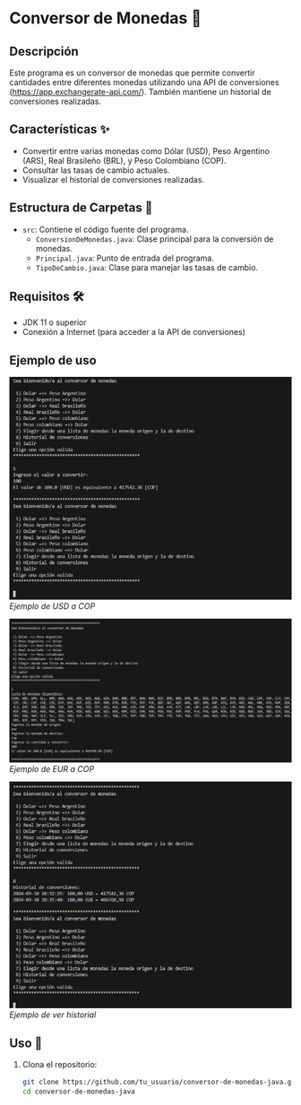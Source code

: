 # Conversor de Monedas 💱

## Descripción

Este programa es un conversor de monedas que permite convertir cantidades entre diferentes monedas utilizando una API de conversiones (https://app.exchangerate-api.com/). También mantiene un historial de conversiones realizadas.

## Características ✨

- Convertir entre varias monedas como Dólar (USD), Peso Argentino (ARS), Real Brasileño (BRL), y Peso Colombiano (COP).
- Consultar las tasas de cambio actuales.
- Visualizar el historial de conversiones realizadas.

## Estructura de Carpetas 📂

- `src`: Contiene el código fuente del programa.
  - `ConversionDeMonedas.java`: Clase principal para la conversión de monedas.
  - `Principal.java`: Punto de entrada del programa.
  - `TipoDeCambio.java`: Clase para manejar las tasas de cambio.

## Requisitos 🛠️

- JDK 11 o superior
- Conexión a Internet (para acceder a la API de conversiones)

## Ejemplo de uso

![Resultado de conversión 1](img/USD-COP.png)
*Ejemplo de USD a COP*

![Resultado de conversión 2](img/EUR-COP.png)
*Ejemplo de EUR a COP*

![Resultado historial](img/historial.png)
*Ejemplo de ver historial*

## Uso 🚀

1. Clona el repositorio:
   ```bash
   git clone https://github.com/tu_usuario/conversor-de-monedas-java.git
   cd conversor-de-monedas-java
